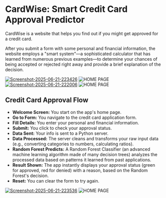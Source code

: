  <h1> CardWise: Smart Credit Card Approval Predictor </h1>
CardWise is a website that helps you find out if you might get approved for a credit card.

After you submit a form with some personal and financial information, the website employs a "smart system"—a sophisticated calculator that has learned from numerous previous examples—to determine your chances of being accepted or rejected right away and provide a brief explanation of the decision.

<picture>
 <a href="https://ibb.co/twS41djC"><img src="https://i.ibb.co/35w7PJ6h/Screenshot-2025-06-21-223426.png" alt="Screenshot-2025-06-21-223426" border="0" /></a>
 <img alt="HOME PAGE" src="YOUR-DEFAULT-IMAGE">
</picture>

<picture>
<a href="https://ibb.co/nqxcDcP4"><img src="https://i.ibb.co/6cjP4PXG/Screenshot-2025-06-21-222006.png" alt="Screenshot-2025-06-21-222006" border="0" /></a>
 <img alt="HOME PAGE" src="YOUR-DEFAULT-IMAGE">
</picture>

  <h2>Credit Card Approval Flow</h2>
  <ul>
    <li><strong>Welcome Screen:</strong> You start on the app's home page.</li>
    <li><strong>Go to Form:</strong> You navigate to the credit card application form.</li>
    <li><strong>Fill Details:</strong> You enter your personal and financial information.</li>
    <li><strong>Submit:</strong> You click to check your approval status.</li>
    <li><strong>Data Sent:</strong> Your info is sent to a Python server.</li>
    <li><strong>Data Processed:</strong> The server cleans and transforms your raw input data (e.g., converting categories to numbers, calculating ratios).</li>
    <li><strong>Random Forest Predicts:</strong> A Random Forest Classifier (an advanced machine learning algorithm made of many decision trees) analyzes the processed data based on patterns it learned from past applications.</li>
    <li><strong>Result Shown:</strong> The app instantly displays your approval status (green for approved, red for denied) with a reason, based on the Random Forest's decision.</li>
    <li><strong>Reset:</strong> You can clear the form to try again.</li>
  </ul>

  <picture>
 <a href="https://ibb.co/czg0ZSb"><img src="https://i.ibb.co/Tzv67xK/Screenshot-2025-06-21-223536.png" alt="Screenshot-2025-06-21-223536" border="0" /></a>
 <img alt="HOME PAGE" src="YOUR-DEFAULT-IMAGE">
</picture>

